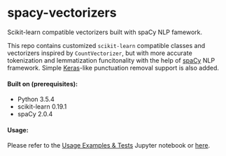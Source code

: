 # spacy-vectorizers
Scikit-learn compatible vectorizers built with spaCy NLP famework.

This repo contains customized ```scikit-learn``` compatible classes and vectorizers inspired by ```CountVectorizer```, 
but with more accurate tokenization and lemmatization funcitonality with the help of 
<a href='https://spacy.io/'>spaCy</a> NLP framework. Simple <a href='https://keras.io/preprocessing/text/'>Keras</a>-like 
punctuation removal support is also added.

#### Built on (prerequisites):
* Python 3.5.4
* scikit-learn 0.19.1
* spaCy 2.0.4

#### Usage:
Please refer to the <a href="https://github.com/mpavlovic/spacy-vectorizers/blob/master/Usage%20Examples%20%26%20%20Tests.ipynb">Usage Examples & Tests</a> Jupyter notebook or [here](https://nbviewer.jupyter.org/github/mpavlovic/spacy-vectorizers/blob/master/Usage%20Examples%20%26%20%20Tests.ipynb).
